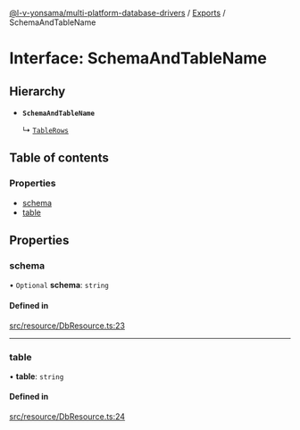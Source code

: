 [@l-v-yonsama/multi-platform-database-drivers](../README.md) / [Exports](../modules.md) / SchemaAndTableName

# Interface: SchemaAndTableName

## Hierarchy

- **`SchemaAndTableName`**

  ↳ [`TableRows`](TableRows.md)

## Table of contents

### Properties

- [schema](SchemaAndTableName.md#schema)
- [table](SchemaAndTableName.md#table)

## Properties

### schema

• `Optional` **schema**: `string`

#### Defined in

[src/resource/DbResource.ts:23](https://github.com/l-v-yonsama/db-drivers/blob/d6195e8/src/resource/DbResource.ts#L23)

___

### table

• **table**: `string`

#### Defined in

[src/resource/DbResource.ts:24](https://github.com/l-v-yonsama/db-drivers/blob/d6195e8/src/resource/DbResource.ts#L24)
